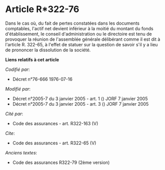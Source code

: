 # Article R*322-76

Dans le cas où, du fait de pertes constatées dans les documents comptables, l'actif net devient inférieur à la moitié du
montant du fonds d'établissement, le conseil d'administration ou le directoire est tenu de provoquer la réunion de
l'assemblée générale délibérant comme il est dit à l'article R. 322-65, à l'effet de statuer sur la question de savoir s'il y
a lieu de prononcer la dissolution de la société.

**Liens relatifs à cet article**

_Codifié par_:

  - Décret n°76-666 1976-07-16

_Modifié par_:

  - Décret n°2005-7 du 3 janvier 2005 - art. 1 () JORF 7 janvier 2005
  - Décret n°2005-7 du 3 janvier 2005 - art. 3 () JORF 7 janvier 2005

_Cité par_:

  - Code des assurances - art. R322-163 (V)

_Cite_:

  - Code des assurances - art. R322-65 (V)

_Anciens textes_:

  - Code des assurances R322-79 (2ème version)
